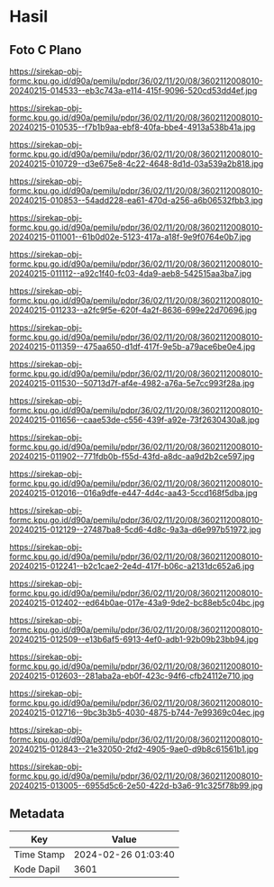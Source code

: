 # Hasil

## Foto C Plano

https://sirekap-obj-formc.kpu.go.id/d90a/pemilu/pdpr/36/02/11/20/08/3602112008010-20240215-014533--eb3c743a-e114-415f-9096-520cd53dd4ef.jpg

https://sirekap-obj-formc.kpu.go.id/d90a/pemilu/pdpr/36/02/11/20/08/3602112008010-20240215-010535--f7b1b9aa-ebf8-40fa-bbe4-4913a538b41a.jpg

https://sirekap-obj-formc.kpu.go.id/d90a/pemilu/pdpr/36/02/11/20/08/3602112008010-20240215-010729--d3e675e8-4c22-4648-8d1d-03a539a2b818.jpg

https://sirekap-obj-formc.kpu.go.id/d90a/pemilu/pdpr/36/02/11/20/08/3602112008010-20240215-010853--54add228-ea61-470d-a256-a6b06532fbb3.jpg

https://sirekap-obj-formc.kpu.go.id/d90a/pemilu/pdpr/36/02/11/20/08/3602112008010-20240215-011001--61b0d02e-5123-417a-a18f-9e9f0764e0b7.jpg

https://sirekap-obj-formc.kpu.go.id/d90a/pemilu/pdpr/36/02/11/20/08/3602112008010-20240215-011112--a92c1f40-fc03-4da9-aeb8-542515aa3ba7.jpg

https://sirekap-obj-formc.kpu.go.id/d90a/pemilu/pdpr/36/02/11/20/08/3602112008010-20240215-011233--a2fc9f5e-620f-4a2f-8636-699e22d70696.jpg

https://sirekap-obj-formc.kpu.go.id/d90a/pemilu/pdpr/36/02/11/20/08/3602112008010-20240215-011359--475aa650-d1df-417f-9e5b-a79ace6be0e4.jpg

https://sirekap-obj-formc.kpu.go.id/d90a/pemilu/pdpr/36/02/11/20/08/3602112008010-20240215-011530--50713d7f-af4e-4982-a76a-5e7cc993f28a.jpg

https://sirekap-obj-formc.kpu.go.id/d90a/pemilu/pdpr/36/02/11/20/08/3602112008010-20240215-011656--caae53de-c556-439f-a92e-73f2630430a8.jpg

https://sirekap-obj-formc.kpu.go.id/d90a/pemilu/pdpr/36/02/11/20/08/3602112008010-20240215-011902--771fdb0b-f55d-43fd-a8dc-aa9d2b2ce597.jpg

https://sirekap-obj-formc.kpu.go.id/d90a/pemilu/pdpr/36/02/11/20/08/3602112008010-20240215-012016--016a9dfe-e447-4d4c-aa43-5ccd168f5dba.jpg

https://sirekap-obj-formc.kpu.go.id/d90a/pemilu/pdpr/36/02/11/20/08/3602112008010-20240215-012129--27487ba8-5cd6-4d8c-9a3a-d6e997b51972.jpg

https://sirekap-obj-formc.kpu.go.id/d90a/pemilu/pdpr/36/02/11/20/08/3602112008010-20240215-012241--b2c1cae2-2e4d-417f-b06c-a2131dc652a6.jpg

https://sirekap-obj-formc.kpu.go.id/d90a/pemilu/pdpr/36/02/11/20/08/3602112008010-20240215-012402--ed64b0ae-017e-43a9-9de2-bc88eb5c04bc.jpg

https://sirekap-obj-formc.kpu.go.id/d90a/pemilu/pdpr/36/02/11/20/08/3602112008010-20240215-012509--e13b6af5-6913-4ef0-adb1-92b09b23bb94.jpg

https://sirekap-obj-formc.kpu.go.id/d90a/pemilu/pdpr/36/02/11/20/08/3602112008010-20240215-012603--281aba2a-eb0f-423c-94f6-cfb24112e710.jpg

https://sirekap-obj-formc.kpu.go.id/d90a/pemilu/pdpr/36/02/11/20/08/3602112008010-20240215-012716--9bc3b3b5-4030-4875-b744-7e99369c04ec.jpg

https://sirekap-obj-formc.kpu.go.id/d90a/pemilu/pdpr/36/02/11/20/08/3602112008010-20240215-012843--21e32050-2fd2-4905-9ae0-d9b8c61561b1.jpg

https://sirekap-obj-formc.kpu.go.id/d90a/pemilu/pdpr/36/02/11/20/08/3602112008010-20240215-013005--6955d5c6-2e50-422d-b3a6-91c325f78b99.jpg


## Metadata

| Key        | Value               |
| ---------- | ------------------- |
| Time Stamp | 2024-02-26 01:03:40 |
| Kode Dapil | 3601                |



